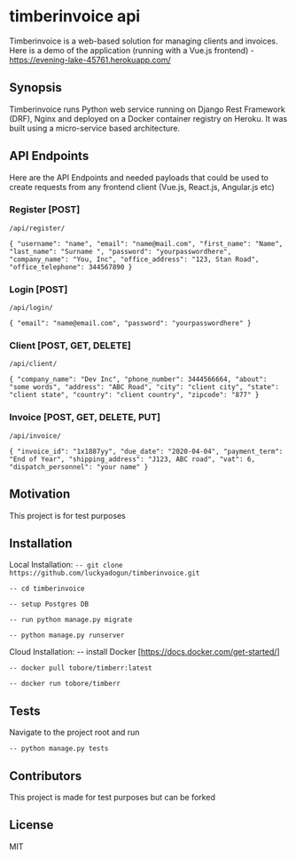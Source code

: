 # timberinvoice api

Timberinvoice is a web-based  solution for managing clients and invoices. Here is a demo of the application (running with a Vue.js frontend) - https://evening-lake-45761.herokuapp.com/
## Synopsis

Timberinvoice runs Python web service running on Django Rest Framework (DRF), Nginx and deployed on a Docker container registry on Heroku. It was built using a micro-service based architecture.

## API Endpoints

Here are the API Endpoints and needed payloads that could be used to create requests from any frontend client (Vue.js, React.js, Angular.js etc)

### Register [POST]

`/api/register/`



`{
	"username": "name",
	"email": "name@mail.com",
	"first_name": "Name",
	"last_name": "Surname ",
	"password": "yourpasswordhere",
	"company_name": "You, Inc",
	"office_address": "123, Stan Road",
	"office_telephone": 344567890
}`

### Login [POST]

`/api/login/`



`{
	"email": "name@email.com",
	"password": "yourpasswordhere"
}`

### Client [POST, GET, DELETE]

`/api/client/`



`{
	"company_name": "Dev Inc",
	"phone_number": 3444566664,
	"about": "some words",
	"address": "ABC Road",
	"city": "client city",
	"state": "client state",
	"country": "client country",
	"zipcode": "877"
}`

### Invoice [POST, GET, DELETE, PUT]

`/api/invoice/`



`{
	"invoice_id": "1x1887yy",
	"due_date": "2020-04-04",
	"payment_term": "End of Year",
	"shipping_address": "J123, ABC road",
	"vat": 6,
	"dispatch_personnel": "your name"
}`

## Motivation

This project is for test purposes 

## Installation

Local Installation:
`-- git clone https://github.com/luckyadogun/timberinvoice.git`

`-- cd timberinvoice`

`-- setup Postgres DB`

`-- run python manage.py migrate`

`-- python manage.py runserver`

Cloud Installation:
-- install Docker [https://docs.docker.com/get-started/]

`-- docker pull tobore/timberr:latest`

`-- docker run tobore/timberr`

## Tests

Navigate to the project root and run

`-- python manage.py tests`

## Contributors

This project is made for test purposes but can be forked

## License

MIT
